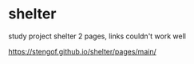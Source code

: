 # shelter

study project shelter
2 pages, links couldn't work well

https://stengof.github.io/shelter/pages/main/

